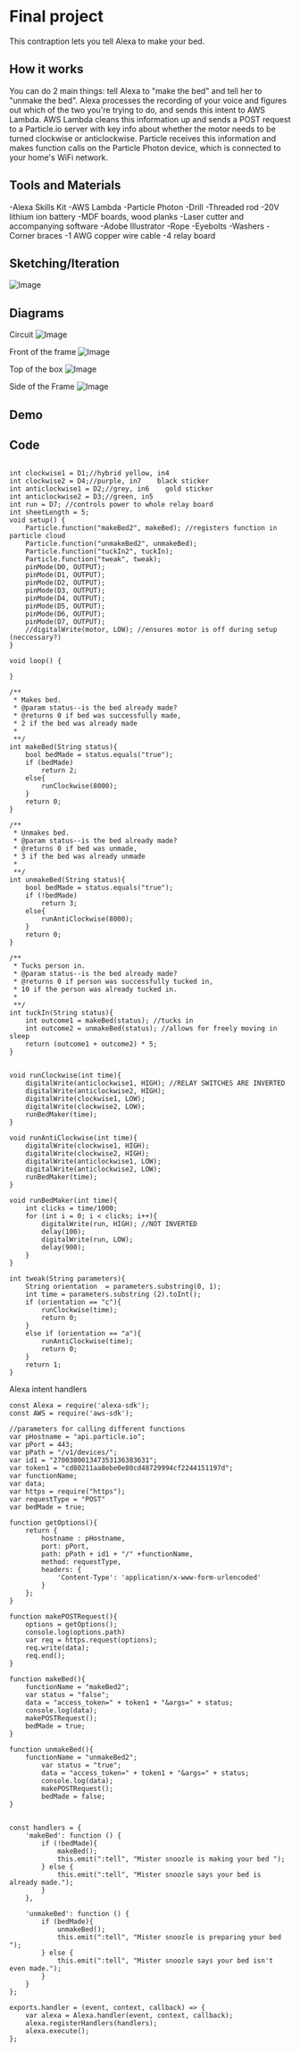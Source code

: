# Final project

This contraption lets you tell Alexa to make your bed.

## How it works

You can do 2 main things: tell Alexa to "make the bed" and tell her to "unmake the bed". Alexa processes the recording of your voice and figures out which of the two you're trying to do, and sends this intent to AWS Lambda. AWS Lambda cleans this information up and sends a POST request to a Particle.io server with key info about whether the motor needs to be turned clockwise or anticlockwise. Particle receives this information and makes function calls on the Particle Photon device, which is connected to your home's WiFi network.  

## Tools and Materials 

-Alexa Skills Kit
-AWS Lambda
-Particle Photon
-Drill
-Threaded rod
-20V lithium ion battery
-MDF boards, wood planks
-Laser cutter and accompanying software
-Adobe Illustrator
-Rope
-Eyebolts 
-Washers
-Corner braces
-1 AWG copper wire cable
-4 relay board

## Sketching/Iteration

![Image](Capture2.PNG)

## Diagrams

Circuit 
![Image](Capture4.PNG)

Front of the frame 
![Image](boxrings.PNG)

Top of the box
![Image](boxaerial.PNG)

Side of the Frame
![Image](bedside.PNG)

## Demo

## Code 

```

int clockwise1 = D1;//hybrid yellow, in4
int clockwise2 = D4;//purple, in7    black sticker
int anticlockwise1 = D2;//grey, in6    gold sticker
int anticlockwise2 = D3;//green, in5
int run = D7; //controls power to whole relay board
int sheetLength = 5;
void setup() {
    Particle.function("makeBed2", makeBed); //registers function in particle cloud
    Particle.function("unmakeBed2", unmakeBed); 
    Particle.function("tuckIn2", tuckIn); 
    Particle.function("tweak", tweak); 
    pinMode(D0, OUTPUT);
    pinMode(D1, OUTPUT);
    pinMode(D2, OUTPUT);
    pinMode(D3, OUTPUT);
    pinMode(D4, OUTPUT);
    pinMode(D5, OUTPUT);
    pinMode(D6, OUTPUT);
    pinMode(D7, OUTPUT);
    //digitalWrite(motor, LOW); //ensures motor is off during setup (neccessary?)
}

void loop() {
    
}

/**
 * Makes bed. 
 * @param status--is the bed already made?
 * @returns 0 if bed was successfully made, 
 * 2 if the bed was already made
 * 
 **/
int makeBed(String status){
    bool bedMade = status.equals("true"); 
    if (bedMade)
        return 2; 
    else{
        runClockwise(8000);
    }
    return 0;
}

/**
 * Unmakes bed. 
 * @param status--is the bed already made?
 * @returns 0 if bed was unmade, 
 * 3 if the bed was already unmade
 * 
 **/
int unmakeBed(String status){
    bool bedMade = status.equals("true");
    if (!bedMade)
        return 3; 
    else{
        runAntiClockwise(8000);
    }
    return 0;
}

/**
 * Tucks person in. 
 * @param status--is the bed already made?
 * @returns 0 if person was successfully tucked in,
 * 10 if the person was already tucked in. 
 * 
 **/
int tuckIn(String status){
    int outcome1 = makeBed(status); //tucks in 
    int outcome2 = unmakeBed(status); //allows for freely moving in sleep
    return (outcome1 + outcome2) * 5; 
}


void runClockwise(int time){
    digitalWrite(anticlockwise1, HIGH); //RELAY SWITCHES ARE INVERTED
    digitalWrite(anticlockwise2, HIGH);
    digitalWrite(clockwise1, LOW);
    digitalWrite(clockwise2, LOW);
    runBedMaker(time);
}

void runAntiClockwise(int time){
    digitalWrite(clockwise1, HIGH); 
    digitalWrite(clockwise2, HIGH);
    digitalWrite(anticlockwise1, LOW);
    digitalWrite(anticlockwise2, LOW);
    runBedMaker(time);
}

void runBedMaker(int time){
    int clicks = time/1000;
    for (int i = 0; i < clicks; i++){
        digitalWrite(run, HIGH); //NOT INVERTED
        delay(100);
        digitalWrite(run, LOW); 
        delay(900);
    }
}

int tweak(String parameters){
    String orientation  = parameters.substring(0, 1);
    int time = parameters.substring (2).toInt();
    if (orientation == "c"){
        runClockwise(time);
        return 0;
    }
    else if (orientation == "a"){
        runAntiClockwise(time);
        return 0;
    }
    return 1;
}

```

Alexa intent handlers 

```Learn more or give us feedback
const Alexa = require('alexa-sdk');
const AWS = require('aws-sdk');

//parameters for calling different functions
var pHostname = "api.particle.io";
var pPort = 443;
var pPath = "/v1/devices/";
var id1 = "270038001347353136383631";
var token1 = "cd80211aa8ebe0e80cd48729994cf2244151197d";
var functionName;
var data;
var https = require("https");
var requestType = "POST"
var bedMade = true; 

function getOptions(){
    return {
        hostname : pHostname,
        port: pPort, 
        path: pPath + id1 + "/" +functionName,
        method: requestType, 
        headers: {
            'Content-Type': 'application/x-www-form-urlencoded'
        }
    };
}

function makePOSTRequest(){
    options = getOptions();
    console.log(options.path)
    var req = https.request(options); 
    req.write(data);
    req.end();
}

function makeBed(){
    functionName = "makeBed2"; 
    var status = "false";
    data = "access_token=" + token1 + "&args=" + status; 
    console.log(data);
    makePOSTRequest();
    bedMade = true; 
}

function unmakeBed(){
    functionName = "unmakeBed2"; 
        var status = "true";
        data = "access_token=" + token1 + "&args=" + status; 
        console.log(data);
        makePOSTRequest();
        bedMade = false; 
}


const handlers = {
    'makeBed': function () {
        if (!bedMade){
            makeBed();
            this.emit(":tell", "Mister snoozle is making your bed ");
        } else {
            this.emit(":tell", "Mister snoozle says your bed is already made.");
        }
    },
    
    'unmakeBed': function () {
        if (bedMade){
            unmakeBed();
            this.emit(":tell", "Mister snoozle is preparing your bed ");
        } else {
            this.emit(":tell", "Mister snoozle says your bed isn't even made.");
        }
    }
};

exports.handler = (event, context, callback) => {
    var alexa = Alexa.handler(event, context, callback);
    alexa.registerHandlers(handlers);
    alexa.execute();
};
```

